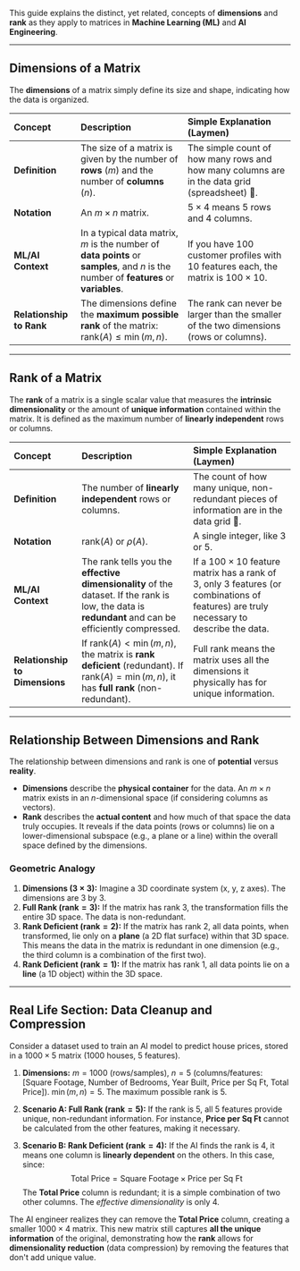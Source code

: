 This guide explains the distinct, yet related, concepts of **dimensions** and **rank** as they apply to matrices in **Machine Learning (ML)** and **AI Engineering**.

***

## Dimensions of a Matrix

The **dimensions** of a matrix simply define its size and shape, indicating how the data is organized.

| Concept | Description | Simple Explanation (Laymen) |
| :--- | :--- | :--- |
| **Definition** | The size of a matrix is given by the number of **rows** ($m$) and the number of **columns** ($n$). | The simple count of how many rows and how many columns are in the data grid (spreadsheet) 📏. |
| **Notation** | An $m \times n$ matrix. | $5 \times 4$ means 5 rows and 4 columns. |
| **ML/AI Context** | In a typical data matrix, $m$ is the number of **data points** or **samples**, and $n$ is the number of **features** or **variables**. | If you have 100 customer profiles with 10 features each, the matrix is $100 \times 10$. |
| **Relationship to Rank**| The dimensions define the **maximum possible rank** of the matrix: $\text{rank}(A) \le \min(m, n)$. | The rank can never be larger than the smaller of the two dimensions (rows or columns). |

***

## Rank of a Matrix

The **rank** of a matrix is a single scalar value that measures the **intrinsic dimensionality** or the amount of **unique information** contained within the matrix. It is defined as the maximum number of **linearly independent** rows or columns.

| Concept | Description | Simple Explanation (Laymen) |
| :--- | :--- | :--- |
| **Definition** | The number of **linearly independent** rows or columns. | The count of how many unique, non-redundant pieces of information are in the data grid 🧠. |
| **Notation** | $\text{rank}(A)$ or $\rho(A)$. | A single integer, like 3 or 5. |
| **ML/AI Context** | The rank tells you the **effective dimensionality** of the dataset. If the rank is low, the data is **redundant** and can be efficiently compressed. | If a $100 \times 10$ feature matrix has a rank of 3, only 3 features (or combinations of features) are truly necessary to describe the data. |
| **Relationship to Dimensions**| If $\text{rank}(A) < \min(m, n)$, the matrix is **rank deficient** (redundant). If $\text{rank}(A) = \min(m, n)$, it has **full rank** (non-redundant). | Full rank means the matrix uses all the dimensions it physically has for unique information. |

***

## Relationship Between Dimensions and Rank

The relationship between dimensions and rank is one of **potential** versus **reality**.

* **Dimensions** describe the **physical container** for the data. An $m \times n$ matrix exists in an $n$-dimensional space (if considering columns as vectors).
* **Rank** describes the **actual content** and how much of that space the data truly occupies. It reveals if the data points (rows or columns) lie on a lower-dimensional subspace (e.g., a plane or a line) within the overall space defined by the dimensions.

### Geometric Analogy

1.  **Dimensions ($3 \times 3$):** Imagine a 3D coordinate system (x, y, z axes). The dimensions are 3 by 3.
2.  **Full Rank ($\text{rank}=3$):** If the matrix has rank 3, the transformation fills the entire 3D space. The data is non-redundant.
3.  **Rank Deficient ($\text{rank}=2$):** If the matrix has rank 2, all data points, when transformed, lie only on a **plane** (a 2D flat surface) within that 3D space. This means the data in the matrix is redundant in one dimension (e.g., the third column is a combination of the first two).
4.  **Rank Deficient ($\text{rank}=1$):** If the matrix has rank 1, all data points lie on a **line** (a 1D object) within the 3D space.

***

## Real Life Section: Data Cleanup and Compression

Consider a dataset used to train an AI model to predict house prices, stored in a $1000 \times 5$ matrix ($1000$ houses, $5$ features).

1.  **Dimensions:** $m=1000$ (rows/samples), $n=5$ (columns/features: [Square Footage, Number of Bedrooms, Year Built, Price per Sq Ft, Total Price]). $\min(m, n) = 5$. The maximum possible rank is 5.

2.  **Scenario A: Full Rank ($\text{rank}=5$):** If the rank is 5, all 5 features provide unique, non-redundant information. For instance, **Price per Sq Ft** cannot be calculated from the other features, making it necessary.

3.  **Scenario B: Rank Deficient ($\text{rank}=4$):** If the AI finds the rank is 4, it means one column is **linearly dependent** on the others. In this case, since:
    $$\text{Total Price} = \text{Square Footage} \times \text{Price per Sq Ft}$$
    The **Total Price** column is redundant; it is a simple combination of two other columns. The *effective dimensionality* is only 4.

The AI engineer realizes they can remove the **Total Price** column, creating a smaller $1000 \times 4$ matrix. This new matrix still captures **all the unique information** of the original, demonstrating how the **rank** allows for **dimensionality reduction** (data compression) by removing the features that don't add unique value.
